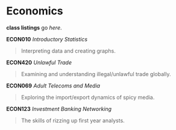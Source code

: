 # Economics

**class listings** go _here_.

**ECON010** _Introductory Statistics_
> Interpreting data and creating graphs.

**ECON420** _Unlawful Trade_
> Examining and understanding illegal/unlawful trade globally.

**ECON069** _Adult Telecoms and Media_
> Exploring the import/export dynamics of spicy media. 

**ECON123** _Investment Banking Networking_
> The skills of rizzing up first year analysts. 

